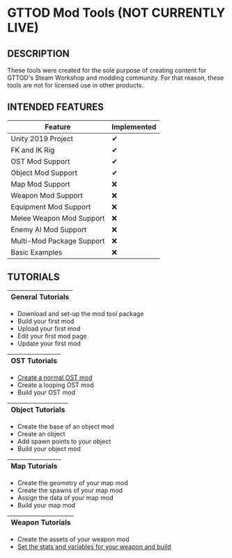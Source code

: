 # GTTOD Mod Tools (NOT CURRENTLY LIVE)

## DESCRIPTION

These tools were created for the sole purpose of creating content for GTTOD's Steam Workshop and modding community. For that reason, these tools are not for licensed use in other products.

## INTENDED FEATURES

|Feature|Implemented|
|----------|------------|
|Unity 2019 Project|✔|
|FK and IK Rig|✔|
|OST Mod Support|✔|
|Object Mod Support|✔|
|Map Mod Support|❌|
|Weapon Mod Support|❌|
|Equipment Mod Support|❌|
|Melee Weapon Mod Support|❌|
|Enemy AI Mod Support|❌|
|Multi-Mod Package Support|❌|
|Basic Examples|❌|

## TUTORIALS

|General Tutorials|
|----------|
* Download and set-up the mod tool package
* Build your first mod
* Upload your first mod
* Edit your first mod page
* Update your first mod

|OST Tutorials|
|----------|
* [Create a normal OST mod](https://youtu.be/5QFbn5KMTDA)
* Create a looping OST mod
* Build your OST mod

|Object Tutorials|
|----------|
* Create the base of an object mod
* Create an object
* Add spawn points to your object
* Build your object mod

|Map Tutorials|
|----------|
* Create the geometry of your map mod
* Create the spawns of your map mod
* Assign the data of your map mod
* Build your map mod

|Weapon Tutorials|
|----------|
* Create the assets of your weapon mod
* [Set the stats and variables for your weapon and build](https://youtu.be/Pnr9aFBtEjg)
